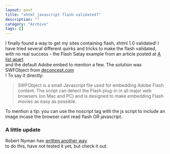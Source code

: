 ```yaml
--- 
layout: post 
title: "xhtml javascript flash validated?"
description: ""
category: "Archive"
tags: []
---  
```

I finally found a way to get my sites containing flash, xhtml 1.0 validated! I have tried several different quirks and tricks to make the flash validated, with no real success - the Flash Satay example from an article posted at <a href="http://www.alistapart.com/articles/flashsatay/">A list apart</a> <br/> and  the default Adobe embed to mention a few.
 The solution was SWFObject from <a href="http://blog.deconcept.com/swfobject/">deconcept.com</a> <br/>! To say it directly:
 
<blockquote>SWFObject is a small Javascript file used for embedding Adobe Flash content. The script can detect the Flash plug-in in all major web browsers (on Mac and PC) and is designed to make embedding Flash movies as easy as possible.</blockquote>
To mention a tip: you can use the noscript tag with the js script to include an image incase the browser cant read flash OR javascript.

### A little update

Robert Nyman has <a href="http://www.robertnyman.com/2007/02/01/how-to-write-valid-htmlxhtml-code-to-include-flash/">written another way</a> <br/> to do this, have not tested it yet, but check it out.
